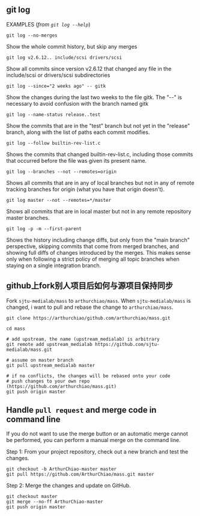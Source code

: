 
## git log

EXAMPLES (*from `git log --help`*)

`git log --no-merges`

Show the whole commit history, but skip any merges

`git log v2.6.12.. include/scsi drivers/scsi`

Show all commits since version v2.6.12 that changed any file in the include/scsi or drivers/scsi subdirectories

`git log --since="2 weeks ago" -- gitk`

Show the changes during the last two weeks to the file gitk. The "--" is necessary to avoid confusion with the branch named gitk

`git log --name-status release..test`

Show the commits that are in the "test" branch but not yet in the "release" branch, along with the list of paths each commit modifies.

`git log --follow builtin-rev-list.c`

Shows the commits that changed builtin-rev-list.c, including those commits that occurred before the file was given its present name.

`git log --branches --not --remotes=origin`

Shows all commits that are in any of local branches but not in any of remote tracking branches for origin (what you have that origin doesn't).

`git log master --not --remotes=*/master`

Shows all commits that are in local master but not in any remote repository master branches.

`git log -p -m --first-parent`

Shows the history including change diffs, but only from the "main branch" perspective, skipping commits that come from merged branches, and showing full diffs of changes
introduced by the merges. This makes sense only when following a strict policy of merging all topic branches when staying on a single integration branch.


## github上fork别人项目后如何与源项目保持同步

Fork `sjtu-medialab/mass` to `arthurchiao/mass`. When `sjtu-medialab/mass` is changed,
i want to pull and rebase the change to `arthurchiao/mass`.

```shell
git clone https://arthurchiao/github.com/arthurchiao/mass.git

cd mass

# add upstream, the name (upstream_medialab) is arbitrary
git remote add upstream_medialab https://github.com/sjtu-medialab/mass.git

# assume on master branch
git pull upstream_medialab master

# if no conflicts, the changes will be rebased onto your code
# push changes to your own repo (https://github.com/arthurchiao/mass.git)
git push origin master
```

## Handle `pull request` and merge code in command line
If you do not want to use the merge button or an automatic merge cannot be
performed, you can perform a manual merge on the command line.

Step 1: From your project repository, check out a new branch and test the changes.
```shell
git checkout -b ArthurChiao-master master
git pull https://github.com/ArthurChiao/mass.git master
```

Step 2: Merge the changes and update on GitHub.
```shell
git checkout master
git merge --no-ff ArthurChiao-master
git push origin master
```

